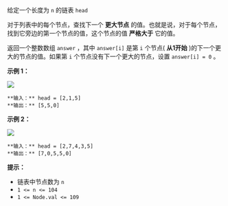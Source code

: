 给定一个长度为 `n` 的链表 `head`

对于列表中的每个节点，查找下一个 **更大节点** 的值。也就是说，对于每个节点，找到它旁边的第一个节点的值，这个节点的值 **严格大于** 它的值。

返回一个整数数组 `answer` ，其中 `answer[i]` 是第 `i` 个节点( **从1开始** )的下一个更大的节点的值。如果第 `i`
个节点没有下一个更大的节点，设置 `answer[i] = 0` 。



**示例 1：**

![](https://assets.leetcode.com/uploads/2021/08/05/linkedlistnext1.jpg)

    
    
    **输入：** head = [2,1,5]
    **输出：** [5,5,0]
    

**示例 2：**

![](https://assets.leetcode.com/uploads/2021/08/05/linkedlistnext2.jpg)

    
    
    **输入：** head = [2,7,4,3,5]
    **输出：** [7,0,5,5,0]
    



**提示：**

  * 链表中节点数为 `n`
  * `1 <= n <= 104`
  * `1 <= Node.val <= 109`

